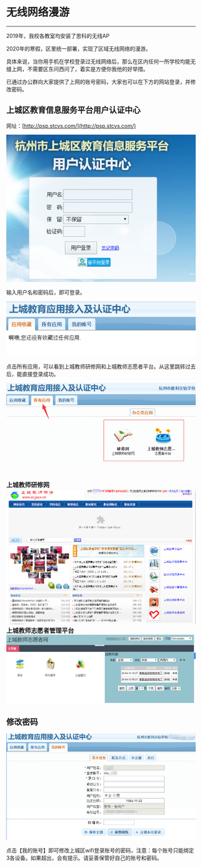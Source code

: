 # 无线网络漫游

---

2019年，我校各教室均安装了思科的无线AP

2020年的寒假，区里统一部署，实现了区域无线网络的漫游。

具体来说，当你用手机在学校登录过无线网络后，那么在区内任何一所学校均能无缝上网，不需要区东问西问了，着实是方便你我他的好举措。

已通过办公群向大家提供了上网的账号密码，大家也可以在下方的网站登录，并修改密码。

## 上城区教育信息服务平台用户认证中心

网址：[http://psp.stcvs.com/](http://psp.stcvs.com/)

![](/assets/wifi1.png)

输入用户名和密码后，即可登录。

![](/assets/wifi2.png)

点击所有应用，可以看到上城教师研修网和上城教师志愿者平台。从这里跳转过去后，能直接登录成功。

![](/assets/wifi3.png)

### 上城教师研修网![](/assets/wifi4.png)上城教师志愿者管理平台![](/assets/sifi.png)

## 修改密码

![](/assets/wifia.png)

点击【我的账号】即可修改上城区wifi登录账号的密码，注意：每个账号只能绑定3各设备。如果超出，会有提示。请妥善保管好自己的账号和密码。


